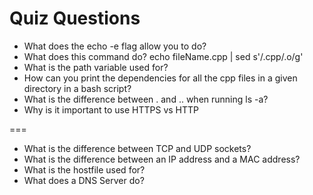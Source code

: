 # Quiz Questions

* What does the echo -e flag allow you to do?
* What does this command do? echo fileName.cpp | sed s'/.cpp/.o/g'
* What is the path variable used for?
* How can you print the dependencies for all the cpp files in a  given directory in a bash script?
* What is the difference between . and .. when running ls -a?
* Why is it important to use HTTPS vs HTTP




===

* What is the difference between TCP and UDP sockets?
* What is the difference between an IP address and a MAC address?
* What is the hostfile used for?
* What does a DNS Server do?
